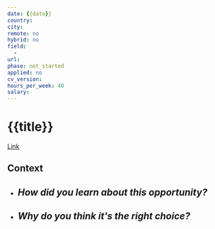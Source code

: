 ```yaml
---
date: {{date}}
country: 
city: 
remote: no
hybrid: no
field:
  - 
url: 
phase: not_started
applied: no
cv_version:
hours_per_week: 40
salary:
---
```


# {{title}}

[Link]()

## Context

- _How did you learn about this opportunity?_
    - 
- _Why do you think it's the right choice?_
    - 
